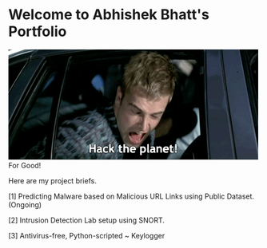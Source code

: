 # Welcome to Abhishek Bhatt's Portfolio

![hekur](https://github.com/0xBash/AbhishekB-portfolio/blob/main/hacktheplanet.gif)For Good!

Here are my project briefs.

[1] Predicting Malware based on Malicious URL Links using Public Dataset.(Ongoing)

[2] Intrusion Detection Lab setup using SNORT.

[3] Antivirus-free, Python-scripted ~ Keylogger

 
